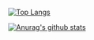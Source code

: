 [![Top Langs](https://github-readme-stats.vercel.app/api/top-langs/?username=jeong-yerim4898&layout=compact)](https://github.com/anuraghazra/github-readme-stats)

[![Anurag's github stats](https://github-readme-stats.vercel.app/api?username=jeong-yerim4898)](https://github.com/anuraghazra/github-readme-stats)

